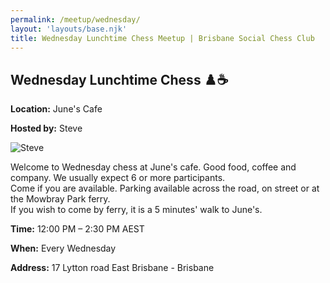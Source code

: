 ```yaml
---
permalink: /meetup/wednesday/
layout: 'layouts/base.njk'
title: Wednesday Lunchtime Chess Meetup | Brisbane Social Chess Club
---
```


<section class="section">
	<h2>Wednesday Lunchtime Chess ♟️☕</h2>
	<p><strong>Location:</strong> June's Cafe</p>
	<p><strong>Hosted by:</strong> Steve</p>
	<div class="bio">
		<img
			src="https://avatars.githubusercontent.com/u/873384?s=400&v=4"
			alt="Steve"
			class="bio-img"
		/>
	</div>
	<p>
        Welcome to Wednesday chess at June's cafe. Good food, coffee and company. We usually expect 6 or more participants. <br/>
        Come if you are available. Parking available across the road, on street or at the Mowbray Park ferry. <br/>
        If you wish to come by ferry, it is a 5 minutes' walk to June's.
	</p>
	<p><strong>Time:</strong> 12:00 PM – 2:30 PM AEST</p>
	<p><strong>When:</strong> Every Wednesday</p>
	<p><strong>Address:</strong> 17 Lytton road East Brisbane - Brisbane</p>
	<div class="map">
		<!-- TODO -->
		<!-- <iframe
			src=""
			width="100%"
			height="250"
			style="border: 0; border-radius: 10px"
			allowfullscreen=""
			loading="lazy"
		></iframe> -->
	</div>
</section>
